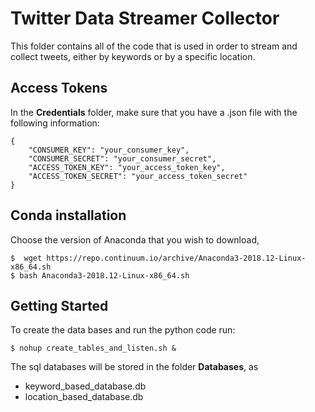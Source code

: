 # Twitter Data Streamer Collector

This folder contains all of the code that is used in order to stream and collect tweets,
either by keywords or by a specific location.


## Access Tokens
In the __Credentials__ folder, make sure that you have a .json file with the following information:

```
{
    "CONSUMER_KEY": "your_consumer_key",
    "CONSUMER_SECRET": "your_consumer_secret",
    "ACCESS_TOKEN_KEY": "your_access_token_key",
    "ACCESS_TOKEN_SECRET": "your_access_token_secret"
}
```

## Conda installation

Choose the version of Anaconda that you wish to download,
```
$  wget https://repo.continuum.io/archive/Anaconda3-2018.12-Linux-x86_64.sh  
$ bash Anaconda3-2018.12-Linux-x86_64.sh
```

## Getting Started

To create the data bases and run the python code run:

```
$ nohup create_tables_and_listen.sh &
```

The sql databases will be stored in the folder __Databases__, as
* keyword_based_database.db
* location_based_database.db


